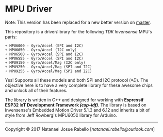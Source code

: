 # MPU Driver

Note: This version has been replaced for a new better version on [master][NewDesign].

This repository is a driver/library for the following _TDK Invensense_ MPU's parts:

    + MPU6000 - Gyro/Accel (SPI and I2C)
    + MPU6050 - Gyro/Accel (I2C only)
    + MPU6500 - Gyro/Accel (SPI and I2C)
    + MPU6555 - Gyro/Accel (SPI and I2C)
    + MPU9150 - Gyro/Accel/Mag (I2C only)
    + MPU9250 - Gyro/Accel/Mag (SPI and I2C)
    + MPU9255 - Gyro/Accel/Mag (SPI and I2C)

Yes! Supports all these models and both SPI and I2C protocol (_=D_).
The objective here is to have a very complete library for these awesome chips and unlock all of their features.

The library is written in C++ and designed for working with **Espressif ESP32 IoT Development Framework _(esp-idf)_**.
The library is based on Invensense's Embedded Motion Driver 5.1.3 and 6.12 and inherits a bit of style from Jeff Rowberg's MPU6050 library for Arduino.

---

Copyright © 2017 Natanael Josue Rabello [_natanael.rabello@outlook.com_]

[NewDesign]: https://github.com/natanaeljr/MPU-esp32-driver/tree/master
